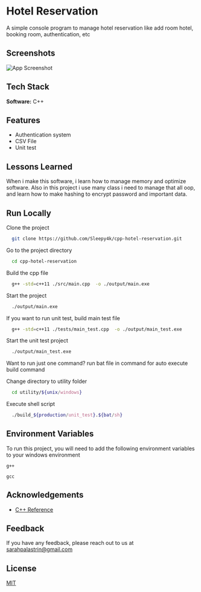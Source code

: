 # Hotel Reservation

A simple console program to manage hotel reservation like add room hotel, booking room, authentication, etc

## Screenshots  

![App Screenshot](https://cdn.discordapp.com/attachments/790590809169723392/1159652160657698866/image.png?ex=6531cd3c&is=651f583c&hm=2d2d2bed9d3baaa2b5646f49df8f7e33372ef3b0a3bea57bf54128347bbc86ef&)

## Tech Stack  

**Software:** C++

## Features  

- Authentication system
- CSV File
- Unit test

## Lessons Learned  

When i make this software, i learn how to manage memory and optimize software.
Also in this project i use many class i need to manage that all oop,
and learn how to make hashing to encrypt password and important data.

## Run Locally  

Clone the project  

~~~bash  
  git clone https://github.com/Sleepy4k/cpp-hotel-reservation.git
~~~

Go to the project directory  

~~~bash  
  cd cpp-hotel-reservation
~~~

Build the cpp file

~~~bash  
  g++ -std=c++11 ./src/main.cpp  -o ./output/main.exe
~~~

Start the project

~~~bash  
  ./output/main.exe
~~~

If you want to run unit test, build main test file

~~~bash  
  g++ -std=c++11 ./tests/main_test.cpp  -o ./output/main_test.exe
~~~

Start the unit test project

~~~bash  
  ./output/main_test.exe
~~~

Want to run just one command?
run bat file in command for auto execute build command

Change directory to utility folder

~~~bash  
  cd utility/${unix/windows}
~~~

Execute shell script

~~~bash  
  ./build_${production/unit_test}.${bat/sh}
~~~

## Environment Variables  

To run this project, you will need to add the following environment variables to your windows environment

`g++`

`gcc`

## Acknowledgements  

- [C++ Reference](https://cplusplus.com/reference)

## Feedback  

If you have any feedback, please reach out to us at <sarahpalastrin@gmail.com>

## License  

[MIT](https://github.com/Sleepy4k/cpp-hotel-reservation.git/blob/main/LICENSE)
